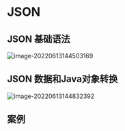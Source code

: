 # JSON



## JSON 基础语法



![image-20220613144503169](..\.imgs\image-20220613144503169.png)

## JSON 数据和Java对象转换



![image-20220613144832392](..\.imgs\image-20220613144832392.png)

## 案例